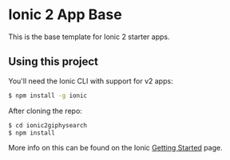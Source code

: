 Ionic 2 App Base
=====================

This is the base template for Ionic 2 starter apps.

## Using this project

You'll need the Ionic CLI with support for v2 apps:

```bash
$ npm install -g ionic
```

After cloning the repo:

```bash
$ cd ionic2giphysearch
$ npm install
```

More info on this can be found on the Ionic [Getting Started](http://ionicframework.com/docs/v2/getting-started/) page.
